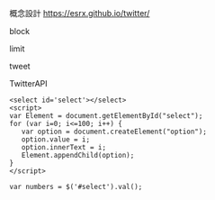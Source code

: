概念設計
https://esrx.github.io/twitter/

block

limit

tweet

TwitterAPI
```
<select id='select'></select>
<script>
var Element = document.getElementById("select");
for (var i=0; i<=100; i++) {
   var option = document.createElement("option");
   option.value = i;
   option.innerText = i;
   Element.appendChild(option);
}
</script>
```
```
var numbers = $('#select').val();
```

